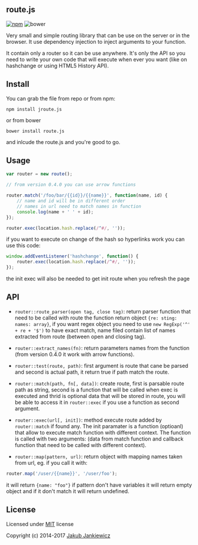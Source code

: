 ## route.js

[![npm](https://img.shields.io/badge/npm-0.5.0-blue.svg)](https://www.npmjs.com/package/jroute.js)
![bower](https://img.shields.io/badge/bower-0.5.0-yellow.svg)

Very small and simple routing library that can be use on the server or in the
browser. It use dependency injection to inject arguments to your function.

It contain only a router so it can be use anywhere. It's only the API so you
need to write your own code that will execute when ever you want (like on
hashchange or using HTML5 History API).


## Install

You can grab the file from repo or from npm:

```
npm install jroute.js
```

or from bower

```
bower install route.js
```

and inlcude the route.js and you're good to go.


## Usage

```javascript
var router = new route();

// from version 0.4.0 you can use arrow functions

router.match('/foo/bar/{{id}}/{{name}}', function(name, id) {
    // name and id will be in different order
    // names in url need to match names in function
    console.log(name + ' ' + id);
});

router.exec(location.hash.replace(/^#/, ''));
```

if you want to execute on change of the hash so hyperlinks work you can use this code:

```javascript
window.addEventListener('hashchange', function() {
    router.exec(location.hash.replace(/^#/, ''));
});
```

the init exec will also be needed to get init route when you refresh the page

## API

* `router::route_parser(open tag, close tag)`: return parser function that need to be called with route
  the function return object `{re: sting: names: array}`, if you want regex object you need to use
  `new RegExp('^' + re + '$')` to have exact match, name filed contain list of names extracted from route
  (between open and closing tag).

* `router::extract_names(fn)`: return parameters names from the function (from version 0.4.0 it work with arrow functions).

* `router::test(route, path)`: first argument is route that cane be parsed and second is actual path, it return true if path match the route.

* `router::match(path, fn[, data])`: create route, first is parsable route path as string, second is a function that will be called when exec is executed and thrid is optional data that will be stored in route, you will be able to access it in `router::exec` if you use a function as second argument.

* `router::exec(url[, init])`: method execute route added by `router::match` if found any. The init paramater is a function (optioanl) that allow to execute match function with different context. The function is called with two arguments: (data from match function and callback function that need to be called with different context).

* `router::map(pattern, url)`: return object with mapping names taken from url, eg. if you call it with:
```javascript
router.map('/user/{{name}}', '/user/foo');
```
it will return `{name: "foo"}` if pattern don't have variables it will return empty object and if it don't match it will return undefined.


## License

Licensed under [MIT](http://opensource.org/licenses/MIT) license

Copyright (c) 2014-2017 [Jakub Jankiewicz](http://jcubic.pl/me)
